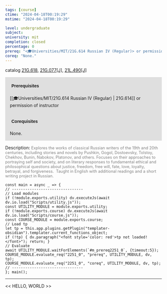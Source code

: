 ```yaml
---
tags: [course]
ctime: "2024-04-18T00:19:29"
mstime: "2024-04-18T00:19:29"

level: undergraduate
subject: 
university: mit
completion: closed
percentage: 0
prereq: "<🎓Universities/MIT/21G.614 Russian IV (Regular)> or permission of instructor"
coreq: "None."
---
```


catalog [21G.618](http://student.mit.edu/catalog/m21Gm.html#21G.618), [21G.077[J]](http://student.mit.edu/catalog/m21Ga.html#21G.077), [21L.490[J]](http://student.mit.edu/catalog/m21La.html#21L.490)

<span style="display: block; padding: 15px; background-color: rgb(100, 100, 100, 0.2);"><font id="m_prereq2251_0" style="display: block; font-family: Arial, sans-serif; font-weight: bold; padding: 5px">Prerequisites</font><br><span id="prereq2251_0">[[🎓Universities/MIT/21G.614 Russian IV (Regular) | 21G.614]] or permission of instructor</span></span>
<span style="display: block; padding: 15px; background-color: rgb(100, 100, 100, 0.2);"><font id="m_coreq2251_0" style="display: block; font-family: Arial, sans-serif; font-weight: bold; padding: 5px">Corequisites</font><br><span id="coreq2251_0">None.</span></span>

<font style="">Description:</font>
<font style="color: grey; font-size: 0.8rem;">Explores the works of classical Russian writers of the 19th and 20th centuries, including stories and novels by Pushkin, Gogol, Dostoevsky, Tolstoy, Chekhov, Bunin, Nabokov, Platonov, and others. Focuses on their approaches to portraying self and society, and on literary responses to fundamental ethical and philosophical questions about justice, freedom, free will, fate, love, loyalty, betrayal, and forgiveness.  Taught in English with additional readings and a short writing project in Russian.</font>

```dataviewjs
const main = async _ => {
// --------------------------------
// Load modules
if (!module.exports.utility) dv.executeJs(await dv.io.load("Scripts/utility.js"));
const UTILITY_MODULE = module.exports.utility;
if (!module.exports.course) dv.executeJs(await dv.io.load("Scripts/course.js"));
const COURSE_MODULE = module.exports.course;
// Load tp
let tp = this.app.plugins.getPlugin("templater-obsidian").templater.current_functions_object;
if (!tp) { dv.paragraph("<font style='color: red'>tp not loaded!</font>"); return; }
// Evaluate
await UTILITY_MODULE.waitForElements(`#m_prereq2251_0`, {timeout:5});
COURSE_MODULE.evaluate_req("2251_0", "prereq", UTILITY_MODULE, dv, tp);
COURSE_MODULE.evaluate_req("2251_0", "coreq", UTILITY_MODULE, dv, tp);
// --------------------------------
}; main();
```

---

<< HELLO, WORLD >>
